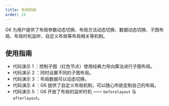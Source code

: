 ```yaml
---
title: 布局机制
order: 15
---
```


G6 为用户提供了布局参数动态切换、布局方法动态切换、数据动态切换、子图布局、布局时机监听、自定义布局等布局相关等机制。

## 使用指南

- 代码演示 1 ：控制子图（红色节点）使用经典力导向算法进行子图布局。
- 代码演示 2 ：同时设置不同的子图布局。
- 代码演示 3 ：布局数据可以动态切换。
- 代码演示 4 ：G6 提供了自定义布局机制，可以随心所欲定制自己的布局。
- 代码演示 5 ：G6 开放了布局的监听时机 —— `beforelayout` 与 `afterlayout`。
